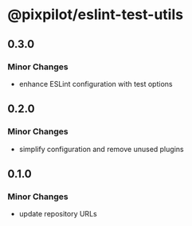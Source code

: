 # @pixpilot/eslint-test-utils

## 0.3.0

### Minor Changes

- enhance ESLint configuration with test options

## 0.2.0

### Minor Changes

- simplify configuration and remove unused plugins

## 0.1.0

### Minor Changes

- update repository URLs
